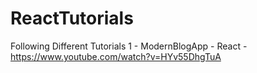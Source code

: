 # ReactTutorials
Following Different Tutorials
1 - ModernBlogApp - React - https://www.youtube.com/watch?v=HYv55DhgTuA
